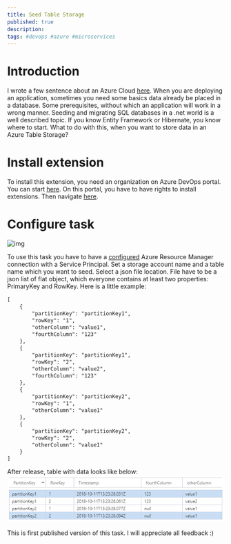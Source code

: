 ```yaml
---
title: Seed Table Storage
published: true
description: 
tags: #devops #azure #microservices
---
```


# Introduction

I wrote a few sentence about an Azure Cloud [here](https://dev.to/meanin/create-azure-storage-account-on-release-pipeline-4kn4). When you are deploying an application, sometimes you need some basics data already be placed in a database. Some prerequisites, without which an application will work in a wrong manner. Seeding and migrating SQL databases in a .net world is a well described topic. If you know Entity Framework or Hibernate, you know where to start. What to do with this, when you want to store data in an Azure Table Storage?

# Install extension

To install this extension, you need an organization on Azure DevOps portal. You can start [here](https://azure.microsoft.com/en-us/services/devops/?nav=min). On this portal, you have to have rights to install extensions. Then navigate [here](https://marketplace.visualstudio.com/items?itemName=meanin.storage-account-managment).

# Configure task

![img](https://raw.githubusercontent.com/meanin/vsts-tasks/master/screenshots/seedtablestorage.png)

To use this task you have to have a [configured](https://docs.microsoft.com/en-us/azure/devops/pipelines/library/service-endpoints?view=vsts#sep-azure-rm) Azure Resource Manager connection with a Service Principal. Set a storage account name and a table name which you want to seed. Select a json file location. File have to be a json list of flat object, which everyone contains at least two properties: PrimaryKey and RowKey.
Here is a little example:
```
[
    {
        "partitionKey": "partitionKey1",
        "rowKey": "1",
        "otherColumn": "value1",
        "fourthColumn": "123"
    },
    {
        "partitionKey": "partitionKey1",
        "rowKey": "2",
        "otherColumn": "value2",
        "fourthColumn": "123"
    },
    {
        "partitionKey": "partitionKey2",
        "rowKey": "1",
        "otherColumn": "value1"
    },
    {
        "partitionKey": "partitionKey2",
        "rowKey": "2",
        "otherColumn": "value1"
    }
]
```
After release, table with data looks like below:
![img](https://raw.githubusercontent.com/meanin/dev-to-articles/master/img/2018-mm-dd-seed-table-storage/seed-table.png)

This is first published version of this task. I will appreciate all feedback :)